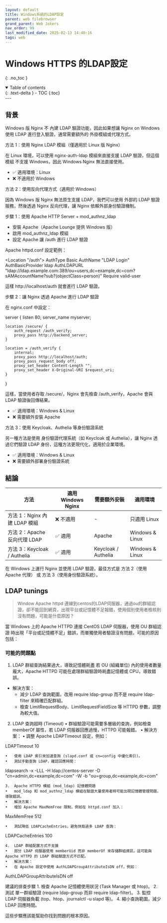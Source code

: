 ```yaml
---
layout: default
title: Windows系統的LDAP設定
parent: web filebrowser
grand_parent: Web Jokers
nav_order: 99
last_modified_date: 2025-02-13 14:40:16
tags: web
---
```


#  Windows HTTPS 的LDAP設定
{: .no_toc }

<details open markdown="block">
  <summary>
    Table of contents
  </summary>
  {: .text-delta }
- TOC
{:toc}
</details>
---

## 背景

Windows 版 Nginx 不 內建 LDAP 驗證功能，因此如果想讓 Nginx on Windows 使用 LDAP 進行登入驗證，通常需要額外的 外掛模組或代理方式。

方法 1：使用 Nginx LDAP 模組（僅適用於 Linux 版 Nginx）

在 Linux 環境，可以使用 nginx-auth-ldap 模組來直接支援 LDAP 驗證，但這個模組 不支援 Windows，因此 Windows Nginx 無法直接使用。

- ✅ 適用環境：Linux
- ❌ 不適用於 Windows

方法 2：使用反向代理方式（適用於 Windows）

因為 Windows 版 Nginx 無法原生支援 LDAP，我們可以使用 外部的 LDAP 驗證服務，然後透過 Nginx 反向代理，讓 Nginx 依賴外部身份驗證機制。

步驟 1：使用 Apache HTTP Server + mod_authnz_ldap
- 安裝 Apache（Apache Lounge 提供 Windows 版）
- 啟用 mod_authnz_ldap 模組
- 設定 Apache 讓 /auth 進行 LDAP 驗證

Apache httpd.conf 設定範例：

<Location "/auth">
    AuthType Basic
    AuthName "LDAP Login"
    AuthBasicProvider ldap
    AuthLDAPURL "ldap://ldap.example.com:389/ou=users,dc=example,dc=com?sAMAccountName?sub?(objectClass=person)"
    Require valid-user
</Location>

這樣 http://localhost/auth 就會進行 LDAP 驗證。

步驟 2：讓 Nginx 透過 Apache 進行 LDAP 驗證

在 nginx.conf 中設定：

server {
    listen 80;
    server_name myserver;

    location /secure/ {
        auth_request /auth_verify;
        proxy_pass http://backend_server;
    }

    location = /auth_verify {
        internal;
        proxy_pass http://localhost/auth;
        proxy_pass_request_body off;
        proxy_set_header Content-Length "";
        proxy_set_header X-Original-URI $request_uri;
    }
}

這樣，當使用者存取 /secure/，Nginx 會先檢查 /auth_verify，Apache 會與 LDAP 驗證後回傳結果。

- ✅ 適用環境：Windows & Linux
- ❌ 需要額外安裝 Apache

方法 3：使用 Keycloak、Authelia 等身份驗證系統

另一種方法是使用 身份驗證代理系統（如 Keycloak 或 Authelia），讓 Nginx 透過它們驗證 LDAP 身份，這種方法更現代化，適用於企業環境。

- ✅ 適用環境：Windows & Linux
- ❌ 需要額外部署身份驗證系統

## 結論

方法|適用 Windows Nginx|需要額外安裝|適用環境
-|-|-|-|
方法 1：Nginx 內建 LDAP 模組|❌ 不適用|-|只適用 Linux
方法 2：Apache 反向代理 LDAP	|✅ 適用	|Apache|Windows & Linux
方法 3：Keycloak / Authelia	|✅ 適用	|Keycloak / Authelia|Windows & Linux

在 Windows 上運行 Nginx 並使用 LDAP 驗證，最佳方式是 方法 2（使用 Apache 代理） 或 方法 3（使用身份驗證系統）。

## LDAP tunings

> Window Apache httpd 連線到centos的LDAP伺服器，通過ou的群組認證，卻不能回到網頁，出現平台或記憶體不足報錯，使用個別使用者檢核則沒有問題，可能是什麼原因？

當 Windows 上的 Apache HTTPD 連接 CentOS LDAP 伺服器，使用 OU 群組認證 時出現「平台或記憶體不足」錯誤，而單獨使用者驗證沒有問題，可能的原因包括：

### 可能的問題點

1.	 LDAP 群組查詢結果過大，導致記憶體耗盡
  若 OU (組織單位) 內的使用者數量龐大，Apache HTTPD 可能在處理群組驗證時耗盡記憶體或 CPU，導致錯誤。
- 解決方案：
  - 減少 LDAP 查詢範圍，改用 require ldap-group 而不是 require ldap-filter 來精確匹配群組。
  - 檢查 LimitRequestBody、LimitRequestFieldSize 等 HTTPD 參數，調整為較大值。

2.	 LDAP 查詢超時 (Timeout)
	•	群組驗證可能需要多層級的查詢，例如檢查 memberOf 屬性，若 LDAP 伺服器回應過慢，HTTPD 可能報錯。
	•	解決方案：
	•	調整 Apache LDAPTimeout 設定，例如：

LDAPTimeout 10


	•	使用 LDAP 索引來加速查詢 (slapd.conf 或 cn=config 中優化索引)。
	•	測試手動查詢 LDAP，確認回應時間：

ldapsearch -x -LLL -H ldap://centos-server -D "cn=admin,dc=example,dc=com" -W -b "ou=group,dc=example,dc=com"


	3.	Apache HTTPD 模組 (mod_ldap) 記憶體問題
	•	mod_ldap 和 mod_authnz_ldap 模組在驗證大量使用者時可能出現記憶體管理問題，導致錯誤。
	•	解決方案：
	•	增加 Apache MaxMemFree 限制，例如在 httpd.conf 加入：

MaxMemFree 512


	•	測試降低 LDAPCacheEntries，避免快取過多 LDAP 查詢：

LDAPCacheEntries 100


	4.	LDAP 群組配置方式不支援
	•	部分 LDAP 伺服器使用 memberUid 而非 memberOf 來存儲群組資訊，這可能與 Apache HTTPD 的 LDAP 群組驗證方式不匹配。
	•	解決方案：
	•	在 Apache 設定中使用 AuthLDAPGroupAttributeIsDN off，例如：

AuthLDAPGroupAttributeIsDN off



建議的排查步驟
	1.	檢查 Apache 記憶體使用狀況 (Task Manager 或 htop)。
	2.	測試 單一群組驗證 (require ldap-group 而非 require ldap-filter)。
	3.	監控 LDAP 伺服器負載 (top、htop、journalctl -u slapd 等)。
	4.	縮小查詢範圍，減少 LDAP 回應時間。

這些步驟應該能幫助你找到問題的根本原因。

